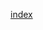 <span type="link" tag="20160703_qksg8ijz" hash="">[index](/我们的团队/新手指南/index__[20160703_qksg8ijz].md)</span>  